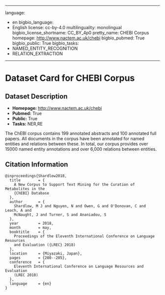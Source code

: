 
---
language: 
- en
bigbio_language: 
- English
license: cc-by-4.0
multilinguality: monolingual
bigbio_license_shortname: CC_BY_4p0
pretty_name: CHEBI Corpus
homepage: http://www.nactem.ac.uk/chebi
bigbio_pubmed: True
bigbio_public: True
bigbio_tasks: 
- NAMED_ENTITY_RECOGNITION
- RELATION_EXTRACTION
---


# Dataset Card for CHEBI Corpus

## Dataset Description

- **Homepage:** http://www.nactem.ac.uk/chebi
- **Pubmed:** True
- **Public:** True
- **Tasks:** NER,RE


The ChEBI corpus contains 199 annotated abstracts and 100 annotated full papers.
All documents in the corpus have been annotated for named entities and relations
between these. In total, our corpus provides over 15000 named entity annotations
and over 6,000 relations between entities.



## Citation Information

```
@inproceedings{Shardlow2018,
  title        = {
    A New Corpus to Support Text Mining for the Curation of Metabolites in the
    {ChEBI} Database
  },
  author       = {
    Shardlow, M J and Nguyen, N and Owen, G and O'Donovan, C and Leach, A and
    McNaught, J and Turner, S and Ananiadou, S
  },
  year         = 2018,
  month        = may,
  booktitle    = {
    Proceedings of the Eleventh International Conference on Language Resources
    and Evaluation ({LREC} 2018)
  },
  location     = {Miyazaki, Japan},
  pages        = {280--285},
  conference   = {
    Eleventh International Conference on Language Resources and Evaluation
    (LREC 2018)
  },
  language     = {en}
}

```
